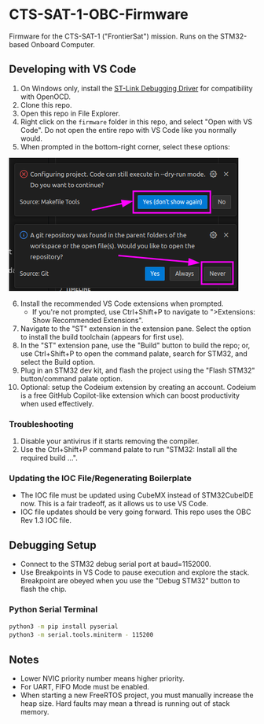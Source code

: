 # CTS-SAT-1-OBC-Firmware
Firmware for the CTS-SAT-1 ("FrontierSat") mission. Runs on the STM32-based Onboard Computer.

## Developing with VS Code

1. On Windows only, install the [ST-Link Debugging Driver](https://www.st.com/en/development-tools/stsw-link009.html) for compatibility with OpenOCD.
2. Clone this repo.
3. Open this repo in File Explorer.
4. Right click on the `firmware` folder in this repo, and select "Open with VS Code". Do not open the entire repo with VS Code like you normally would.
5. When prompted in the bottom-right corner, select these options:

![VS Code initial opening options](/docs/media/vs-code-startup-instructions.png)

6. Install the recommended VS Code extensions when prompted.
	* If you're not prompted, use Ctrl+Shift+P to navigate to ">Extensions: Show Recommended Extensions".
7. Navigate to the "ST" extension in the extension pane. Select the option to install the build toolchain (appears for first use).
8. In the "ST" extension pane, use the "Build" button to build the repo; or, use Ctrl+Shift+P to open the command palate, search for STM32, and select the Build option.
9. Plug in an STM32 dev kit, and flash the project using the "Flash STM32" button/command palate option.
10. Optional: setup the Codeium extension by creating an account. Codeium is a free GitHub Copilot-like extension which can boost productivity when used effectively.

### Troubleshooting

1. Disable your antivirus if it starts removing the compiler.
2. Use the Ctrl+Shift+P command palate to run "STM32: Install all the required build ...".

### Updating the IOC File/Regenerating Boilerplate

* The IOC file must be updated using CubeMX instead of STM32CubeIDE now. This is a fair tradeoff, as it allows us to use VS Code.
* IOC file updates should be very going forward. This repo uses the OBC Rev 1.3 IOC file.

## Debugging Setup
* Connect to the STM32 debug serial port at baud=1152000.
* Use Breakpoints in VS Code to pause execution and explore the stack. Breakpoint are obeyed when you use the "Debug STM32" button to flash the chip.

### Python Serial Terminal

```bash
python3 -m pip install pyserial
python3 -m serial.tools.miniterm - 115200
```

## Notes
* Lower NVIC priority number means higher priority.
* For UART, FIFO Mode must be enabled.
* When starting a new FreeRTOS project, you must manually increase the heap size. Hard faults may mean a thread is running out of stack memory.
